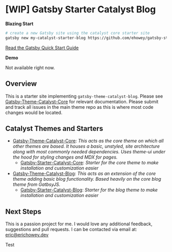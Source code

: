 # [WIP] Gatsby Starter Catalyst Blog

**Blazing Start**

```sh
# create a new Gatsby site using the catalyst core starter site
gatsby new my-catalyst-starter-blog https://github.com/ehowey/gatsby-starter-catalyst-blog
```

[Read the Gatsby Quick Start Guide](https://www.gatsbyjs.org/docs/quick-start)

**Demo**

Not available right now.

## Overview

This is a starter site implementing `gatsby-theme-catalyst-blog`. Please see [Gatsby-Theme-Catalyst-Core](https://github.com/ehowey/gatsby-theme-catalyst-core) for relevant documentation. Please submit and track all issues in the main theme repo as this is where most code changes would be located.

## Catalyst Themes and Starters

- [Gatsby-Theme-Catalyst-Core](https://github.com/ehowey/gatsby-theme-catalyst-core): _This acts as the core theme on which all other themes are based. It houses a basic, unstyled, site architecture along with most commonly needed dependencies. Uses theme-ui under the hood for styling changes and MDX for pages._
  - [Gatsby-Starter-Catalyst-Core](https://github.com/ehowey/gatsby-starter-catalyst-core): _Starter for the core theme to make installation and customization easier_
- [Gatsby-Theme-Catalyst-Blog](https://github.com/ehowey/gatsby-theme-catalyst-blog): _This acts as an extension of the core theme adding basic blog functionality. Based heavily on the core blog theme from GatbsyJS._
  - [Gatsby-Starter-Catalyst-Blog](https://github.com/ehowey/gatsby-starter-catalyst-blog): _Starter for the blog theme to make installation and customization easier_

## Next Steps

This is a passion project for me. I would love any additional feedback, suggestions and pull requests. I can be contacted via email at: <eric@erichowey.dev>

Test
